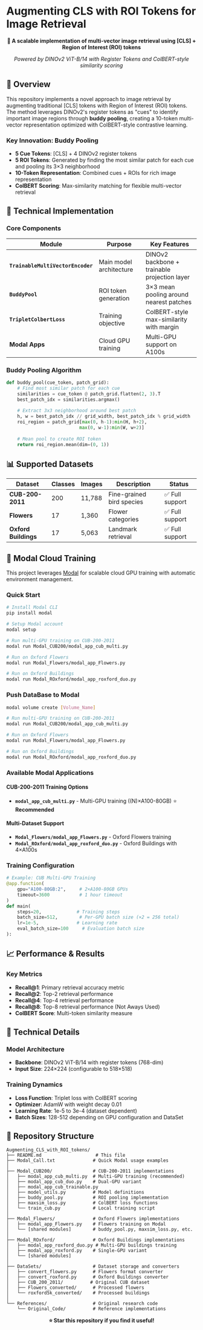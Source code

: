 # Augmenting CLS with ROI Tokens for Image Retrieval

<div align="center">

**🚀 A scalable implementation of multi-vector image retrieval using [CLS] + Region of Interest (ROI) tokens**

*Powered by DINOv2 ViT-B/14 with Register Tokens and ColBERT-style similarity scoring*

</div>

## 🎯 Overview

This repository implements a novel approach to image retrieval by augmenting traditional [CLS] tokens with Region of Interest (ROI) tokens. The method leverages DINOv2's register tokens as "cues" to identify important image regions through **buddy pooling**, creating a 10-token multi-vector representation optimized with ColBERT-style contrastive learning.

### Key Innovation: Buddy Pooling
- **5 Cue Tokens**: [CLS] + 4 DINOv2 register tokens
- **5 ROI Tokens**: Generated by finding the most similar patch for each cue and pooling its 3×3 neighborhood
- **10-Token Representation**: Combined cues + ROIs for rich image representation
- **ColBERT Scoring**: Max-similarity matching for flexible multi-vector retrieval

## 🔧 Technical Implementation

### Core Components

| Module | Purpose | Key Features |
|--------|---------|--------------|
| **`TrainableMultiVectorEncoder`** | Main model architecture | DINOv2 backbone + trainable projection layer |
| **`BuddyPool`** | ROI token generation | 3×3 mean pooling around nearest patches |
| **`TripletColbertLoss`** | Training objective | ColBERT-style max-similarity with margin |
| **Modal Apps** | Cloud GPU training | Multi-GPU support on A100s |


### Buddy Pooling Algorithm
```python
def buddy_pool(cue_token, patch_grid):
    # Find most similar patch for each cue
    similarities = cue_token @ patch_grid.flatten(2, 3).T
    best_patch_idx = similarities.argmax()
    
    # Extract 3x3 neighborhood around best patch
    h, w = best_patch_idx // grid_width, best_patch_idx % grid_width
    roi_region = patch_grid[max(0, h-1):min(H, h+2), 
                           max(0, w-1):min(W, w+2)]
    
    # Mean pool to create ROI token
    return roi_region.mean(dim=(0, 1))
```

## 📊 Supported Datasets

| Dataset | Classes | Images | Description | Status |
|---------|---------|--------|-------------|---------|
| **CUB-200-2011** | 200 | 11,788 | Fine-grained bird species | ✅ Full support |
| **Flowers** | 17 | 1,360 | Flower categories | ✅ Full support |
| **Oxford Buildings** | 17 | 5,063 | Landmark retrieval | ✅ Full support |

## 🚀 Modal Cloud Training

This project leverages [Modal](https://modal.com/) for scalable cloud GPU training with automatic environment management.

### Quick Start
```bash
# Install Modal CLI
pip install modal

# Setup Modal account
modal setup

# Run multi-GPU training on CUB-200-2011
modal run Modal_CUB200/modal_app_cub_multi.py

# Run on Oxford Flowers
modal run Modal_Flowers/modal_app_Flowers.py

# Run on Oxford Buildings
modal run Modal_ROxford/modal_app_roxford_duo.py
```

### Push DataBase to Modal
```bash
modal volume create [Volume_Name]

# Run multi-GPU training on CUB-200-2011
modal run Modal_CUB200/modal_app_cub_multi.py

# Run on Oxford Flowers
modal run Modal_Flowers/modal_app_Flowers.py

# Run on Oxford Buildings
modal run Modal_ROxford/modal_app_roxford_duo.py
```

### Available Modal Applications

#### CUB-200-2011 Training Options
- **`modal_app_cub_multi.py`** - Multi-GPU training ((N)×A100-80GB) ⭐ **Recommended**

#### Multi-Dataset Support
- **`Modal_Flowers/modal_app_Flowers.py`** - Oxford Flowers training
- **`Modal_ROxford/modal_app_roxford_duo.py`** - Oxford Buildings with 4×A100s

### Training Configuration

```python
# Example: CUB Multi-GPU Training
@app.function(
    gpu="A100-80GB:2",     # 2×A100-80GB GPUs
    timeout=3600           # 1 hour timeout
)
def main(
    steps=20,             # Training steps
    batch_size=512,        # Per-GPU batch size (×2 = 256 total)
    lr=1e-5,              # Learning rate
    eval_batch_size=100     # Evaluation batch size
):
```

## 📈 Performance & Results

### Key Metrics
- **Recall@1**: Primary retrieval accuracy metric
- **Recall@2**: Top-2 retrieval performance
- **Recall@4**: Top-4 retrieval performance
- **Recall@8**: Top-8 retrieval performance (Not Aways Used)
- **ColBERT Score**: Multi-token similarity measure

## 🔬 Technical Details

### Model Architecture
- **Backbone**: DINOv2 ViT-B/14 with register tokens (768-dim)
- **Input Size**: 224×224 (configurable to 518×518)

### Training Dynamics
- **Loss Function**: Triplet loss with ColBERT scoring
- **Optimizer**: AdamW with weight decay 0.01
- **Learning Rate**: 1e-5 to 3e-4 (dataset dependent)
- **Batch Sizes**: 128-512 depending on GPU configuration and DataSet

## 📁 Repository Structure

```
Augmenting_CLS_with_ROI_tokens/
├── README.md                    # This file
├── Modal_Call.txt              # Quick Modal usage examples
│
├── Modal_CUB200/               # CUB-200-2011 implementations
│   ├── modal_app_cub_multi.py  # Multi-GPU training (recommended)
│   ├── modal_app_cub_duo.py    # Dual-GPU variant
│   ├── modal_app_cub_trainable.py
│   ├── model_utils.py          # Model definitions
│   ├── buddy_pool.py           # ROI pooling implementation
│   ├── maxsim_loss.py          # ColBERT loss functions
│   └── train_cub.py            # Local training script
│
├── Modal_Flowers/              # Oxford Flowers implementations
│   ├── modal_app_Flowers.py    # Flowers training on Modal
│   └── [shared modules]        # buddy_pool.py, maxsim_loss.py, etc.
│
├── Modal_ROxford/              # Oxford Buildings implementations
│   ├── modal_app_roxford_duo.py # Multi-GPU buildings training
│   ├── modal_app_roxford.py    # Single-GPU variant
│   └── [shared modules]
│
├── DataSets/                   # Dataset storage and converters
│   ├── convert_flowers.py      # Flowers format converter
│   ├── convert_roxford.py      # Oxford Buildings converter
│   ├── CUB_200_2011/          # Original CUB dataset
│   ├── Flowers_converted/      # Processed flowers
│   └── roxford5k_converted/    # Processed buildings
│
└── References/                 # Original research code
    └── Original_Code/          # Reference implementations
```

<div align="center">

**⭐ Star this repository if you find it useful!**

</div>
